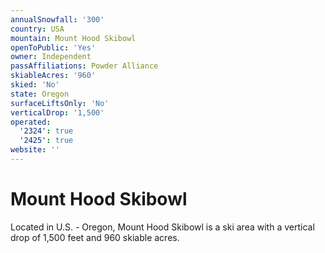 ```yaml
---
annualSnowfall: '300'
country: USA
mountain: Mount Hood Skibowl
openToPublic: 'Yes'
owner: Independent
passAffiliations: Powder Alliance
skiableAcres: '960'
skied: 'No'
state: Oregon
surfaceLiftsOnly: 'No'
verticalDrop: '1,500'
operated:
  '2324': true
  '2425': true
website: ''
---
```



# Mount Hood Skibowl

Located in U.S. - Oregon, Mount Hood Skibowl is a ski area with a vertical drop of 1,500 feet and 960 skiable acres.
